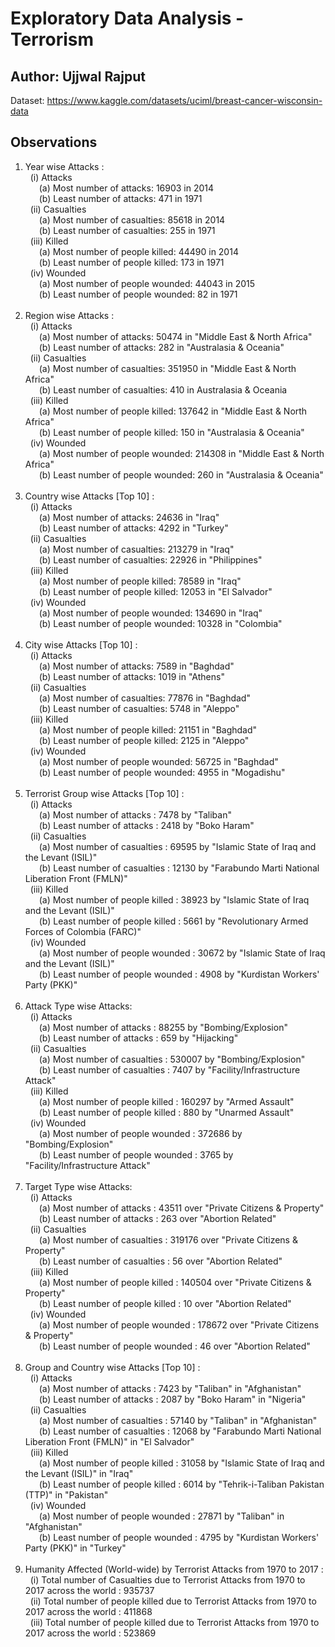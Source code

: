 # Exploratory Data Analysis - Terrorism
## Author: Ujjwal Rajput
Dataset: https://www.kaggle.com/datasets/uciml/breast-cancer-wisconsin-data
## Observations 

1. Year wise Attacks : <br>
&nbsp; (i) Attacks <br>
 &ensp; &ensp; (a) Most number of attacks: 16903 in 2014 <br>
 &ensp; &ensp; (b) Least number of attacks: 471 in 1971 <br>
&nbsp; (ii) Casualties <br>
 &ensp; &ensp; (a) Most number of casualties: 85618 in 2014 <br>
 &ensp; &ensp; (b) Least number of casualties: 255 in 1971 <br>
&nbsp; (iii) Killed <br>
 &ensp; &ensp; (a) Most number of people killed: 44490 in 2014 <br>
 &ensp; &ensp; (b) Least number of people killed: 173 in 1971 <br>
&nbsp; (iv) Wounded<br>
 &ensp; &ensp; (a) Most number of people wounded: 44043 in 2015 <br>
 &ensp; &ensp; (b) Least number of people wounded: 82 in 1971 <br><br>
2. Region wise Attacks : <br>
&nbsp; (i) Attacks <br>
 &ensp; &ensp; (a) Most number of attacks: 50474 in "Middle East & North Africa"  <br>
 &ensp; &ensp; (b) Least number of attacks: 282 in "Australasia & Oceania"   <br>
&nbsp; (ii) Casualties <br>
 &ensp; &ensp; (a) Most number of casualties: 351950 in "Middle East & North Africa" <br>
 &ensp; &ensp; (b) Least number of casualties: 410 in Australasia & Oceania <br>
&nbsp; (iii) Killed <br>
 &ensp; &ensp; (a) Most number of people killed: 137642 in "Middle East & North Africa" <br>
 &ensp; &ensp; (b) Least number of people killed: 150 in "Australasia & Oceania" <br>
&nbsp; (iv) Wounded<br>
 &ensp; &ensp; (a) Most number of people wounded: 214308 in "Middle East & North Africa" <br>
 &ensp; &ensp; (b) Least number of people wounded: 260 in "Australasia & Oceania" <br><br>
3. Country wise Attacks [Top 10] : <br>
&nbsp; (i) Attacks <br>
 &ensp; &ensp; (a) Most number of attacks: 24636 in "Iraq" <br>
 &ensp; &ensp; (b) Least number of attacks: 4292 in "Turkey" <br>
&nbsp; (ii) Casualties <br>
 &ensp; &ensp; (a) Most number of casualties: 213279 in "Iraq" <br>
 &ensp; &ensp; (b) Least number of casualties: 22926 in "Philippines" <br>
&nbsp; (iii) Killed <br>
 &ensp; &ensp; (a) Most number of people killed: 78589 in "Iraq" <br>
 &ensp; &ensp; (b) Least number of people killed: 12053 in "El Salvador" <br>
&nbsp; (iv) Wounded<br>
 &ensp; &ensp; (a) Most number of people wounded: 134690 in "Iraq" <br>
 &ensp; &ensp; (b) Least number of people wounded: 10328 in "Colombia" <br><br>
4. City wise Attacks [Top 10] : <br>
&nbsp; (i) Attacks <br>
 &ensp; &ensp; (a) Most number of attacks: 7589 in "Baghdad" <br>
 &ensp; &ensp; (b) Least number of attacks: 1019 in "Athens" <br>
&nbsp; (ii) Casualties <br>
 &ensp; &ensp; (a) Most number of casualties: 77876 in "Baghdad" <br>
 &ensp; &ensp; (b) Least number of casualties: 5748 in "Aleppo" <br>
&nbsp; (iii) Killed <br>
 &ensp; &ensp; (a) Most number of people killed: 21151 in "Baghdad" <br>
 &ensp; &ensp; (b) Least number of people killed: 2125 in "Aleppo" <br>
&nbsp; (iv) Wounded<br>
 &ensp; &ensp; (a) Most number of people wounded: 56725 in "Baghdad" <br>
 &ensp; &ensp; (b) Least number of people wounded: 4955 in "Mogadishu" <br><br>
5. Terrorist Group wise Attacks [Top 10] : <br>
&nbsp; (i) Attacks <br>
 &ensp; &ensp; (a) Most number of attacks : 7478 by "Taliban" <br>
 &ensp; &ensp; (b) Least number of attacks : 2418 by "Boko Haram" <br>
&nbsp; (ii) Casualties <br>
 &ensp; &ensp; (a) Most number of casualties : 69595 by "Islamic State of Iraq and the Levant (ISIL)" <br>
 &ensp; &ensp; (b) Least number of casualties : 12130 by "Farabundo Marti National Liberation Front (FMLN)" <br>
&nbsp; (iii) Killed <br>
 &ensp; &ensp; (a) Most number of people killed : 38923 by "Islamic State of Iraq and the Levant (ISIL)" <br>
 &ensp; &ensp; (b) Least number of people killed : 5661 by "Revolutionary Armed Forces of Colombia (FARC)" <br>
&nbsp; (iv) Wounded<br>
 &ensp; &ensp; (a) Most number of people wounded : 30672 by "Islamic State of Iraq and the Levant (ISIL)" <br>
 &ensp; &ensp; (b) Least number of people wounded : 4908 by "Kurdistan Workers' Party (PKK)" <br><br>
6. Attack Type wise Attacks: <br> 
&nbsp; (i) Attacks <br>
 &ensp; &ensp; (a) Most number of attacks : 88255 by "Bombing/Explosion" <br>
 &ensp; &ensp; (b) Least number of attacks : 659 by "Hijacking" <br>
&nbsp; (ii) Casualties <br>
 &ensp; &ensp; (a) Most number of casualties : 530007 by "Bombing/Explosion" <br>
 &ensp; &ensp; (b) Least number of casualties : 7407 by "Facility/Infrastructure Attack" <br>
&nbsp; (iii) Killed <br>
 &ensp; &ensp; (a) Most number of people killed : 160297 by "Armed Assault" <br>
 &ensp; &ensp; (b) Least number of people killed : 880 by "Unarmed Assault" <br>
&nbsp; (iv) Wounded<br>
 &ensp; &ensp; (a) Most number of people wounded : 372686 by "Bombing/Explosion" <br>
 &ensp; &ensp; (b) Least number of people wounded : 3765 by "Facility/Infrastructure Attack" <br><br>
7. Target Type wise Attacks: <br>
&nbsp; (i) Attacks <br>
 &ensp; &ensp; (a) Most number of attacks : 43511 over "Private Citizens & Property" <br>
 &ensp; &ensp; (b) Least number of attacks : 263 over "Abortion Related" <br>
&nbsp; (ii) Casualties <br>
 &ensp; &ensp; (a) Most number of casualties : 319176 over "Private Citizens & Property" <br>
 &ensp; &ensp; (b) Least number of casualties : 56 over "Abortion Related" <br>
&nbsp; (iii) Killed <br>
 &ensp; &ensp; (a) Most number of people killed : 140504 over "Private Citizens & Property" <br>
 &ensp; &ensp; (b) Least number of people killed : 10 over "Abortion Related" <br>
&nbsp; (iv) Wounded<br>
 &ensp; &ensp; (a) Most number of people wounded : 178672 over "Private Citizens & Property" <br>
 &ensp; &ensp; (b) Least number of people wounded : 46 over "Abortion Related"<br><br>
8. Group and Country wise Attacks [Top 10] : <br>
&nbsp; (i) Attacks <br>
 &ensp; &ensp; (a) Most number of attacks : 7423 by "Taliban" in "Afghanistan" <br>
 &ensp; &ensp; (b) Least number of attacks : 2087 by "Boko Haram" in "Nigeria" <br>
&nbsp; (ii) Casualties <br>
 &ensp; &ensp; (a) Most number of casualties : 57140 by "Taliban" in "Afghanistan" <br>
 &ensp; &ensp; (b) Least number of casualties : 12068 by "Farabundo Marti National Liberation Front (FMLN)"	in "El Salvador" <br>
&nbsp; (iii) Killed <br>
 &ensp; &ensp; (a) Most number of people killed : 31058 by "Islamic State of Iraq and the Levant (ISIL)" in "Iraq" <br>
 &ensp; &ensp; (b) Least number of people killed : 6014 by "Tehrik-i-Taliban Pakistan (TTP)" in "Pakistan" <br>
&nbsp; (iv) Wounded<br>
 &ensp; &ensp; (a) Most number of people wounded : 27871 by "Taliban" in "Afghanistan" <br>
 &ensp; &ensp; (b) Least number of people wounded : 4795 by "Kurdistan Workers' Party (PKK)" in "Turkey" <br><br>
9. Humanity Affected (World-wide) by Terrorist Attacks from 1970 to 2017 : <br>
&nbsp; (i) Total number of Casualties due to Terrorist Attacks from 1970 to 2017 across the world : 935737 <br>
&nbsp; (ii) Total number of people killed due to Terrorist Attacks from 1970 to 2017 across the world : 411868 <br>
&nbsp; (iii) Total number of people killed due to Terrorist Attacks from 1970 to 2017 across the world : 523869 <br>